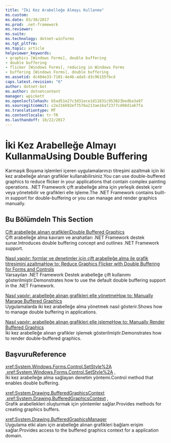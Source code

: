 ```yaml
---
title: "İki Kez Arabelleğe Almayı Kullanma"
ms.custom: 
ms.date: 03/30/2017
ms.prod: .net-framework
ms.reviewer: 
ms.suite: 
ms.technology: dotnet-winforms
ms.tgt_pltfrm: 
ms.topic: article
helpviewer_keywords:
- graphics [Windows Forms], double buffering
- double buffering
- flicker [Windows Forms], reducing in Windows Forms
- buffering [Windows Forms], double buffering
ms.assetid: dc484e33-7101-4e4b-ada5-d3c96155fbcd
caps.latest.revision: "6"
author: dotnet-bot
ms.author: dotnetcontent
manager: wpickett
ms.openlocfilehash: b5ad51e27c3d31ece1d11831c953023bedba3a97
ms.sourcegitcommit: c2e216692ef7576a213ae16af2377cd98d1a67fa
ms.translationtype: MT
ms.contentlocale: tr-TR
ms.lasthandoff: 10/22/2017
---
```

# <a name="using-double-buffering"></a><span data-ttu-id="32a3a-102">İki Kez Arabelleğe Almayı Kullanma</span><span class="sxs-lookup"><span data-stu-id="32a3a-102">Using Double Buffering</span></span>
<span data-ttu-id="32a3a-103">Karmaşık Boyama işlemleri içeren uygulamalarınızı titreşimi azaltmak için iki kez arabelleğe alınan grafikler kullanabilirsiniz.</span><span class="sxs-lookup"><span data-stu-id="32a3a-103">You can use double-buffered graphics to reduce flicker in your applications that contain complex painting operations.</span></span> <span data-ttu-id="32a3a-104">.NET Framework çift arabelleğe alma için yerleşik destek içerir veya yönetebilir ve grafikleri elle işleme.</span><span class="sxs-lookup"><span data-stu-id="32a3a-104">The .NET Framework contains built-in support for double-buffering or you can manage and render graphics manually.</span></span>  
  
## <a name="in-this-section"></a><span data-ttu-id="32a3a-105">Bu Bölümde</span><span class="sxs-lookup"><span data-stu-id="32a3a-105">In This Section</span></span>  
 [<span data-ttu-id="32a3a-106">Çift arabelleğe alınan grafikleri</span><span class="sxs-lookup"><span data-stu-id="32a3a-106">Double Buffered Graphics</span></span>](../../../../docs/framework/winforms/advanced/double-buffered-graphics.md)  
 <span data-ttu-id="32a3a-107">Çift arabelleğe alma kavram ve anahatları .NET Framework destek sunar.</span><span class="sxs-lookup"><span data-stu-id="32a3a-107">Introduces double buffering concept and outlines .NET Framework support.</span></span>  
  
 [<span data-ttu-id="32a3a-108">Nasıl yapılır: formlar ve denetimler için çift arabelleğe alma ile grafik titreşimini azaltma</span><span class="sxs-lookup"><span data-stu-id="32a3a-108">How to: Reduce Graphics Flicker with Double Buffering for Forms and Controls</span></span>](../../../../docs/framework/winforms/advanced/how-to-reduce-graphics-flicker-with-double-buffering-for-forms-and-controls.md)  
 <span data-ttu-id="32a3a-109">Varsayılan .NET Framework Destek arabelleğe çift kullanımı gösterilmiştir.</span><span class="sxs-lookup"><span data-stu-id="32a3a-109">Demonstrates how to use the default double buffering support in the .NET Framework.</span></span>  
  
 [<span data-ttu-id="32a3a-110">Nasıl yapılır: arabelleğe alınan grafikleri elle yönetme</span><span class="sxs-lookup"><span data-stu-id="32a3a-110">How to: Manually Manage Buffered Graphics</span></span>](../../../../docs/framework/winforms/advanced/how-to-manually-manage-buffered-graphics.md)  
 <span data-ttu-id="32a3a-111">Uygulamalarda iki kez arabelleğe alma yönetmek nasıl gösterir.</span><span class="sxs-lookup"><span data-stu-id="32a3a-111">Shows how to manage double buffering in applications.</span></span>  
  
 [<span data-ttu-id="32a3a-112">Nasıl yapılır: arabelleğe alınan grafikleri elle işleme</span><span class="sxs-lookup"><span data-stu-id="32a3a-112">How to: Manually Render Buffered Graphics</span></span>](../../../../docs/framework/winforms/advanced/how-to-manually-render-buffered-graphics.md)  
 <span data-ttu-id="32a3a-113">İki kez arabelleğe alınan grafikler işlemek gösterilmiştir.</span><span class="sxs-lookup"><span data-stu-id="32a3a-113">Demonstrates how to render double-buffered graphics.</span></span>  
  
## <a name="reference"></a><span data-ttu-id="32a3a-114">Başvuru</span><span class="sxs-lookup"><span data-stu-id="32a3a-114">Reference</span></span>  
 <span data-ttu-id="32a3a-115"><xref:System.Windows.Forms.Control.SetStyle%2A> ,</span><span class="sxs-lookup"><span data-stu-id="32a3a-115"><xref:System.Windows.Forms.Control.SetStyle%2A> ,</span></span>  
 <span data-ttu-id="32a3a-116">İki kez arabelleğe alma sağlayan denetim yöntemi.</span><span class="sxs-lookup"><span data-stu-id="32a3a-116">Control method that enables double buffering.</span></span>  
  
 <span data-ttu-id="32a3a-117"><xref:System.Drawing.BufferedGraphicsContext> ,</span><span class="sxs-lookup"><span data-stu-id="32a3a-117"><xref:System.Drawing.BufferedGraphicsContext> ,</span></span>  
 <span data-ttu-id="32a3a-118">Grafik arabellekleri oluşturmak için yöntemler sağlar.</span><span class="sxs-lookup"><span data-stu-id="32a3a-118">Provides methods for creating graphics buffers.</span></span>  
  
 <xref:System.Drawing.BufferedGraphicsManager>  
 <span data-ttu-id="32a3a-119">Uygulama etki alanı için arabelleğe alınan grafikleri bağlam erişim sağlar.</span><span class="sxs-lookup"><span data-stu-id="32a3a-119">Provides access to the buffered graphics context for a application domain.</span></span>

